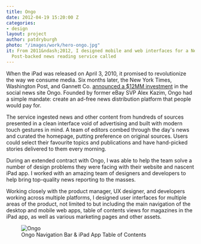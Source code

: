 ```yaml
---
title: Ongo
date: 2012-04-19 15:20:00 Z
categories:
- design
layout: project
author: patdryburgh
photo: "/images/work/hero-ongo.jpg"
it: From 2011&ndash;2012, I designed mobile and web interfaces for a New York Times and Washington
  Post-backed news reading service called
---
```


When the iPad was released on April 3, 2010, it promised to revolutionize the way we consume media. Six months later, the New York Times, Washington Post, and Gannett Co. [announced a $12MM investment][1] in the social news site Ongo. Founded by former eBay SVP Alex Kazim, Ongo had a simple mandate: create an ad-free news distribution platform that people would pay for.

The service ingested news and other content from hundreds of sources presented in a clean interface void of advertising and built with modern touch gestures in mind. A team of editors combed through the day's news and curated the homepage, putting preference on original sources. Users could select their favourite topics and publications and have hand-picked stories delivered to them every morning.

During an extended contract with Ongo, I was able to help the team solve a number of design problems they were facing with their website and nascent iPad app. I worked with an amazing team of designers and developers to help bring top-quality news reporting to the masses.

Working closely with the product manager, UX designer, and developers working across multiple platforms, I designed user interfaces for multiple areas of the product, not limited to but including the main navigation of the desktop and mobile web apps, table of contents views for magazines in the iPad app, as well as various marketing pages and other assets.

<figure class="extra-wide">
  <img src="{{ site.url }}/images/work/ongo-work.png" alt="Ongo" />
  <figcaption>
    Ongo Navigation Bar & iPad App Table of Contents
  </figcaption>
</figure>

[1]: https://gigaom.com/2010/09/29/419-social-news-startup-ongo-raises-12-million-from-gannett-nytco-wapo/